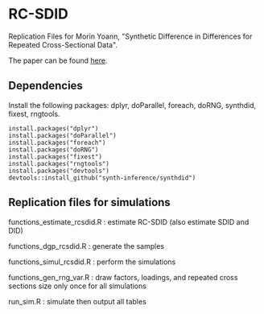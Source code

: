 # RC-SDID
Replication Files for Morin Yoann, "Synthetic Difference in Differences for Repeated Cross-Sectional Data".

The paper can be found [here](https://arxiv.org/abs/2409.20199).

## Dependencies 
Install the following packages: dplyr, doParallel, foreach, doRNG, synthdid, fixest, rngtools.
```
install.packages("dplyr")
install.packages("doParallel")
install.packages("foreach")
install.packages("doRNG")
install.packages("fixest")
install.packages("rngtools")
install.packages("devtools")
devtools::install_github("synth-inference/synthdid")
```

## Replication files for simulations
functions_estimate_rcsdid.R : estimate RC-SDID (also estimate SDID and DID)

functions_dgp_rcsdid.R : generate the samples

functions_simul_rcsdid.R : perform the simulations

functions_gen_rng_var.R : draw factors, loadings, and repeated cross sections size only once for all simulations

run_sim.R : simulate then output all tables
